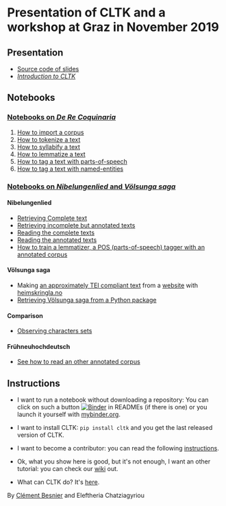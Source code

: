# Presentation of CLTK and a workshop at Graz in November 2019

## Presentation 
- [Source code of slides](https://github.com/clemsciences/comparison_sigurdr_siegfried/tree/master/presentation)
- [*Introduction to CLTK*](graz_presentation_06112019.pdf)

## Notebooks

### [Notebooks on *De Re Coquinaria*](https://github.com/Sedictious/apicius)

 1. [How to import a corpus](https://github.com/Sedictious/apicius/blob/master/corpus_importer.ipynb)
 2. [How to tokenize a text](https://github.com/Sedictious/apicius/blob/master/text_tokenization.ipynb)
 3. [How to syllabify a text](https://github.com/Sedictious/apicius/blob/master/syllabification.ipynb)
 4. [How to lemmatize a text](https://github.com/Sedictious/apicius/blob/master/lemmatization.ipynb)
 5. [How to tag a text with parts-of-speech](https://github.com/Sedictious/apicius/blob/master/pos_tagging.ipynb)
 6. [How to tag a text with named-entities](https://github.com/Sedictious/apicius/blob/master/NER.ipynb)
 
 
### [Notebooks on *Nibelungenlied* and *Völsunga saga*](https://github.com/clemsciences/comparison_sigurdr_siegfried)
 
#### Nibelungenlied
- [Retrieving Complete text](https://github.com/clemsciences/comparison_sigurdr_siegfried/blob/master/sigurd/nib_augsburg/nibelungen-extraction.ipynb)
- [Retrieving incomplete but annotated texts]()
- [Reading the complete texts]()
- [Reading the annotated texts](https://github.com/clemsciences/comparison_sigurdr_siegfried/blob/master/sigurd/nib_marburg/nibelungenlied-m321-g1.ipynb)
- [How to train a lemmatizer, a POS (parts-of-speech) tagger with an annotated corpus](https://github.com/cltk/middle_high_german_models_cltk)
 
#### Völsunga saga
- Making [an approximately TEI compliant text]((https://github.com/clemsciences/old_norse_corpus/blob/master/norsecorpus/data/heimskringla/V%C3%B6lsunga_saga/tei/volsunga.xml)) from a [website](https://github.com/clemsciences/old_norse_corpus/tree/master/norsecorpus/data/heimskringla/V%C3%B6lsunga_saga/txt) with [heimskringla.no](https://heimskringla.no/wiki/Forside)
- [Retrieving Völsunga saga from a Python package](https://github.com/clemsciences/old_norse_corpus)

#### Comparison
- [Observing characters sets](https://github.com/clemsciences/comparison_sigurdr_siegfried/blob/master/sigurd/notebooks/sigfried_or_sigurdr.ipynb)

#### Frühneuhochdeutsch
- [See how to read an other annotated corpus](https://github.com/clemsciences/historical_german_notebooks)

## Instructions

- I want to run a notebook without downloading a repository: 
You can click on such a button [![Binder](https://mybinder.org/badge_logo.svg)](https://mybinder.org/v2/gh/Sedictious/apicius/master)
in READMEs (if there is one) or you launch it yourself with [mybinder.org](https://mybinder.org/).

- I want to install CLTK: `pip install cltk` and you get the last released version of CLTK.

- I want to become a contributor: you can read the following [instructions](https://github.com/cltk/cltk/wiki/Quickstart-for-contributors).

- Ok, what you show here is good, but it's not enough, I want an other tutorial: you can check our [wiki](https://github.com/cltk/cltk/wiki) out.

- What can CLTK do? It's [here](http://docs.cltk.org/en/latest/index.html).

 
By [Clément Besnier](https://www.clementbesnier.fr) and Eleftheria Chatziagyriou
 
